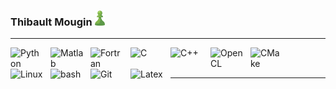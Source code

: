 ###  Thibault Mougin [<img alt="chess.com" width="16px" src ="./img/chesscom_pawn.png" style="padding-right:50px;" />](https://www.chess.com/member/nanobruh)



---
<img align="left" alt="Python" width="54px" src="https://cdn.jsdelivr.net/gh/devicons/devicon@latest/icons/python/python-original.svg" style="padding-right:10px;" />          
<img align="left" alt="Matlab" width="54px" src="https://cdn.jsdelivr.net/gh/devicons/devicon@latest/icons/matlab/matlab-original.svg" style="padding-right:10px;" />        
<img align="left" alt="Fortran" width="54px" src="https://cdn.jsdelivr.net/gh/devicons/devicon@latest/icons/fortran/fortran-original.svg" style="padding-right:10px;" />     
<img align="left" alt="C" width="54px" src="https://cdn.jsdelivr.net/gh/devicons/devicon@latest/icons/c/c-original.svg" style="padding-right:10px;" />          
<img align="left" alt="C++" width="54px" src="https://cdn.jsdelivr.net/gh/devicons/devicon@latest/icons/cplusplus/cplusplus-original.svg" style="padding-right:10px;" />
<img align="left" alt="OpenCL" width="54px" src="https://cdn.jsdelivr.net/gh/devicons/devicon@latest/icons/opencl/opencl-original.svg" style="padding-right:10px;" />     
<img align="left" alt="CMake" width="54px" src="https://cdn.jsdelivr.net/gh/devicons/devicon@latest/icons/cmake/cmake-plain.svg" style="padding-right:10px;" />     
<img align="left" alt="Linux" width="54px" src="https://cdn.jsdelivr.net/gh/devicons/devicon@latest/icons/linux/linux-plain.svg" style="padding-right:10px;"  />       
<img align="left" alt="bash" width="54px" src="https://cdn.jsdelivr.net/gh/devicons/devicon@latest/icons/bash/bash-original.svg" style="padding-right:10px;" />
<img align="left" alt="Git" width="54px" src="https://cdn.jsdelivr.net/gh/devicons/devicon/icons/git/git-original.svg" style="padding-right:10px;" />
<img align="left" alt="Latex" width="54px" src="https://cdn.jsdelivr.net/gh/devicons/devicon@latest/icons/latex/latex-original.svg" style="padding-right:10px;" />
<br />
<br />

---

<br />
<br />


